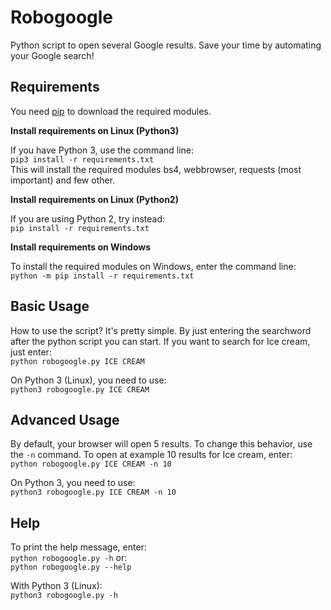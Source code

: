 # Robogoogle
Python script to open several Google results. Save your time by automating your Google search!

## Requirements

You need [pip](https://pypi.org/project/pip-download/) to download the required modules. 

**Install requirements on Linux (Python3)**

If you have Python 3, use the command line: </br>
`pip3 install -r requirements.txt`</br>
This will install the required modules bs4, webbrowser, requests (most important) and few other.

**Install requirements on Linux (Python2)**

If you are using Python 2, try instead:</br>
`pip install -r requirements.txt`</br>

**Install requirements on Windows**

To install the required modules on Windows, enter the command line:</br>
`python -m pip install -r requirements.txt`

## Basic Usage

How to use the script? It's pretty simple. By just entering the searchword after the python script you can start. If you want to search for Ice cream, just enter:</br>
`python robogoogle.py ICE CREAM`</br>

On Python 3 (Linux), you need to use:</br>
`python3 robogoogle.py ICE CREAM`

## Advanced Usage

By default, your browser will open 5 results. To change this behavior, use the `-n` command. To open at example 10 results for Ice cream, enter:</br>
`python robogoogle.py ICE CREAM -n 10`

On Python 3, you need to use:</br>
`python3 robogoogle.py ICE CREAM -n 10`


## Help
To print the help message, enter:</br>
`python robogoogle.py -h`
or:</br>
`python robogoogle.py --help`

With Python 3 (Linux):</br>
`python3 robogoogle.py -h`

